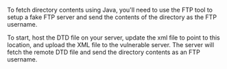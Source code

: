 To fetch directory contents using Java, you'll need to use the FTP tool to setup
a fake FTP server and send the contents of the directory as the FTP username. 

To start, host the DTD file on your server, update the xml file to point to this location, and
upload the XML file to the vulnerable server. The server will fetch the remote DTD file
and send the directory contents as an FTP username.
